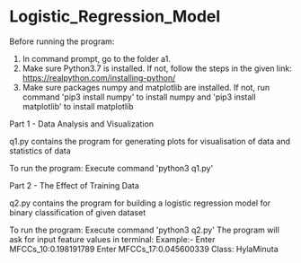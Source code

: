 # Logistic_Regression_Model

Before running the program:
1. In command prompt, go to the folder a1.
2. Make sure Python3.7 is installed. If not, follow the steps in the given link:
https://realpython.com/installing-python/
3. Make sure packages numpy and matplotlib are installed.
If not, run command 'pip3 install numpy' to install numpy
and 'pip3 install matplotlib' to install matplotlib

Part 1 - Data Analysis and Visualization

q1.py contains the program for generating plots for visualisation of data and statistics of data

To run the program:
Execute command 'python3 q1.py'

Part 2 - The Effect of Training Data

q2.py contains the program for building a logistic regression model for binary classification of given dataset

To run the program:
Execute command 'python3 q2.py'
The program will ask for input feature values in terminal:
Example:-
Enter MFCCs_10:0.198191789
Enter MFCCs_17:0.045600339
Class: HylaMinuta